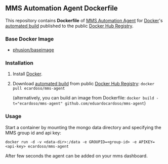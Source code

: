 ## MMS Automation Agent Dockerfile


This repository contains **Dockerfile** of [MMS Automation Agent](http://mms.mongodb.com/) for [Docker](https://www.docker.com/)'s [automated build](https://registry.hub.docker.com/u/ecardoso/mms-agent) published to the public [Docker Hub Registry](https://registry.hub.docker.com/).


### Base Docker Image

* [phusion/baseimage](http://phusion.github.io/baseimage-docker/)


### Installation

1. Install [Docker](https://www.docker.com/).

2. Download [automated build](https://registry.hub.docker.com/u/ecardoso/mms-agent/) from public [Docker Hub Registry](https://registry.hub.docker.com/): `docker pull ecardoso/mms-agent`

   (alternatively, you can build an image from Dockerfile: `docker build -t="ecardoso/mms-agent" github.com/eduardocardoso/mms-agent`)


### Usage

  Start a container by mounting the mongo data directory and specifying the MMS group id and api key:

    docker run -d -v <data-dir>:/data -e GROUPID=<group-id> -e APIKEY=<api-key> ecardoso/mms-agent

After few seconds the agent can be added on your mms dashboard. 
